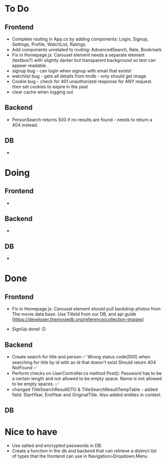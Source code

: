 # To Do
## Frontend
- Complete routing in App.cs by adding components: Login, Signup, Settings, Profile, WatchList, Ratings.
- Add components unrelated to routing: AdvancedSearch, Rate, Bookmark
- Fix in Homepage.js: Carousel element needs a separate element (textbox?) with slightly darker but transparent background so text can appear readable.
- signup bug - can login when signup with email that exists!
- watchlist bug - gets all details from tmdb - only should get image
- Cookie bug - check for 401 unauthorized response for ANY request. then set cookies to expire in the past
- clear cache when logging out

## Backend
- PersonSearch returns 500 if no results are found - needs to return a 404 instead.

## DB
- 

# Doing
## Frontend
- 
## Backend
- 
## DB
- 


# Done
## Frontend
- Fix in Homepage.js: Carousel element should pull backdrop photos from The movie data base. Use TitleId from our DB, and api guide (https://developer.themoviedb.org/reference/collection-images)
  
- SignUp done! :D
## Backend
- Create search for title and person ✅ 
Wrong status code(500) when searching for title by id with an id that doesn't exist
  Should return 404 NotFound ✅ 
- Perform checks on UserController.cs method Post(): Password has to be a certain length and not allowed to be empty space. Name is not allowed to be empty spaces. ✅ 
- changed TitleSearchResultDTO & TitleSearchResultTempTable - added field: StartYear, EndYear and OriginalTitle. Also added entities in context.

## DB


# Nice to have

- Use salted and encrypted passwords in DB.
- Create a function in the db and backend that can retrieve a distinct list of types that the frontend can use in Navigation>Dropdown.Menu
